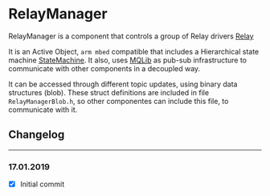 # RelayManager

RelayManager is a component that controls a group of Relay drivers [Relay](https://github.com/raulMrello/Driver_Relay)

It is an Active Object, ```arm mbed``` compatible that includes a Hierarchical state machine [StateMachine](https://github.com/raulMrello/StateMachine). It also, uses [MQLib](https://github.com/raulMrello/MQLib) as pub-sub infrastructure to communicate with other components in a decoupled way.

It can be accessed through different topic updates, using binary data structures (blob). These struct definitions are included in file ```RelayManagerBlob.h```, so other componentes can include this file, to communicate with it.



  
## Changelog

---
### **17.01.2019**
- [x] Initial commit